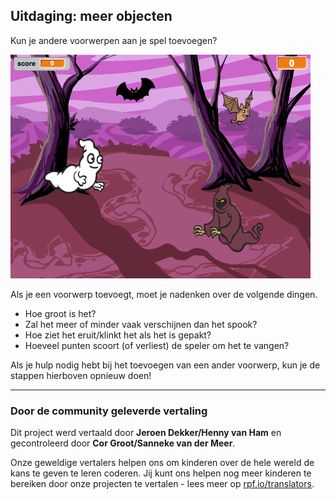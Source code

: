 ## Uitdaging: meer objecten

Kun je andere voorwerpen aan je spel toevoegen?

![screenshot](images/ghost-final.png)

Als je een voorwerp toevoegt, moet je nadenken over de volgende dingen.

+ Hoe groot is het?
+ Zal het meer of minder vaak verschijnen dan het spook?
+ Hoe ziet het eruit/klinkt het als het is gepakt?
+ Hoeveel punten scoort (of verliest) de speler om het te vangen?

Als je hulp nodig hebt bij het toevoegen van een ander voorwerp, kun je de stappen hierboven opnieuw doen!
***
### Door de community geleverde vertaling
Dit project werd vertaald door **Jeroen Dekker/Henny van Ham** en gecontroleerd door **Cor Groot/Sanneke van der Meer**.

Onze geweldige vertalers helpen ons om kinderen over de hele wereld de kans te geven te leren coderen. Jij kunt ons helpen nog meer kinderen te bereiken door onze projecten te vertalen - lees meer op [rpf.io/translators](https://rpf.io/translators).